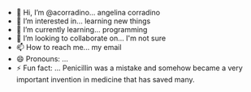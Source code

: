 - 👋 Hi, I’m @acorradino... angelina corradino
- 👀 I’m interested in... learning new things
- 🌱 I’m currently learning... programming
- 💞️ I’m looking to collaborate on... I'm not sure
- 📫 How to reach me... my email
- 😄 Pronouns: ...
- ⚡ Fun fact: ... Penicillin was a mistake and somehow became a very important invention in medicine that has saved many.

<!---
acorradino/acorradino is a ✨ special ✨ repository because its `README.md` (this file) appears on your GitHub profile.
You can click the Preview link to take a look at your changes.
--->
